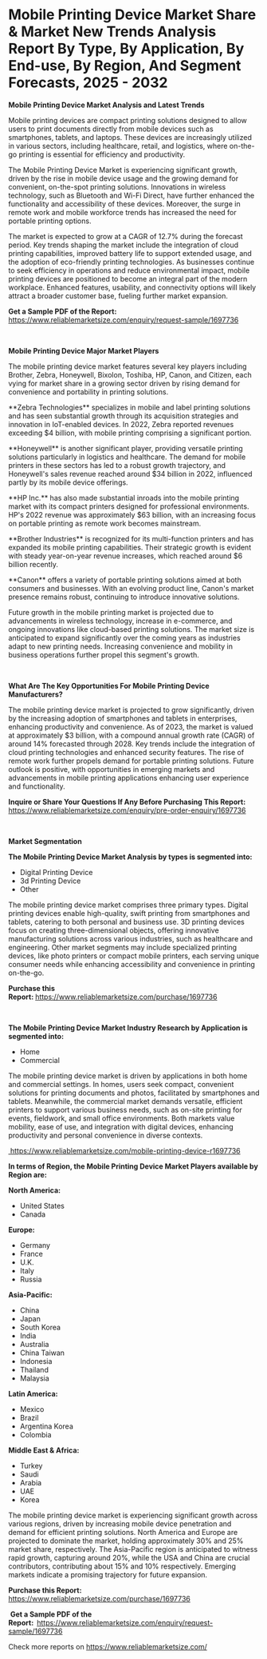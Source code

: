 <p><h1>Mobile Printing Device Market Share & Market New Trends Analysis Report By Type, By Application, By End-use, By Region, And Segment Forecasts, 2025 - 2032</h1></p><p><strong>Mobile Printing Device Market Analysis and Latest Trends</strong></p>
<p><p>Mobile printing devices are compact printing solutions designed to allow users to print documents directly from mobile devices such as smartphones, tablets, and laptops. These devices are increasingly utilized in various sectors, including healthcare, retail, and logistics, where on-the-go printing is essential for efficiency and productivity.</p><p>The Mobile Printing Device Market is experiencing significant growth, driven by the rise in mobile device usage and the growing demand for convenient, on-the-spot printing solutions. Innovations in wireless technology, such as Bluetooth and Wi-Fi Direct, have further enhanced the functionality and accessibility of these devices. Moreover, the surge in remote work and mobile workforce trends has increased the need for portable printing options.</p><p>The market is expected to grow at a CAGR of 12.7% during the forecast period. Key trends shaping the market include the integration of cloud printing capabilities, improved battery life to support extended usage, and the adoption of eco-friendly printing technologies. As businesses continue to seek efficiency in operations and reduce environmental impact, mobile printing devices are positioned to become an integral part of the modern workplace. Enhanced features, usability, and connectivity options will likely attract a broader customer base, fueling further market expansion.</p></p>
<p><strong>Get a Sample PDF of the Report:&nbsp;</strong> <a href="https://www.reliablemarketsize.com/enquiry/request-sample/1697736?utm_campaign=1939&utm_medium=2&utm_source=Github&utm_content=ia&utm_term=11022025&utm_id=mobile-printing-device">https://www.reliablemarketsize.com/enquiry/request-sample/1697736</a></p>
<p>&nbsp;</p>
<p><strong>Mobile Printing Device Major Market Players</strong></p>
<p><p>The mobile printing device market features several key players including Brother, Zebra, Honeywell, Bixolon, Toshiba, HP, Canon, and Citizen, each vying for market share in a growing sector driven by rising demand for convenience and portability in printing solutions.</p><p>**Zebra Technologies** specializes in mobile and label printing solutions and has seen substantial growth through its acquisition strategies and innovation in IoT-enabled devices. In 2022, Zebra reported revenues exceeding $4 billion, with mobile printing comprising a significant portion.</p><p>**Honeywell** is another significant player, providing versatile printing solutions particularly in logistics and healthcare. The demand for mobile printers in these sectors has led to a robust growth trajectory, and Honeywell's sales revenue reached around $34 billion in 2022, influenced partly by its mobile device offerings.</p><p>**HP Inc.** has also made substantial inroads into the mobile printing market with its compact printers designed for professional environments. HP's 2022 revenue was approximately $63 billion, with an increasing focus on portable printing as remote work becomes mainstream.</p><p>**Brother Industries** is recognized for its multi-function printers and has expanded its mobile printing capabilities. Their strategic growth is evident with steady year-on-year revenue increases, which reached around $6 billion recently.</p><p>**Canon** offers a variety of portable printing solutions aimed at both consumers and businesses. With an evolving product line, Canon's market presence remains robust, continuing to introduce innovative solutions.</p><p>Future growth in the mobile printing market is projected due to advancements in wireless technology, increase in e-commerce, and ongoing innovations like cloud-based printing solutions. The market size is anticipated to expand significantly over the coming years as industries adapt to new printing needs. Increasing convenience and mobility in business operations further propel this segment's growth.</p></p>
<p>&nbsp;</p>
<p><strong>What Are The Key Opportunities For Mobile Printing Device Manufacturers?</strong></p>
<p><p>The mobile printing device market is projected to grow significantly, driven by the increasing adoption of smartphones and tablets in enterprises, enhancing productivity and convenience. As of 2023, the market is valued at approximately $3 billion, with a compound annual growth rate (CAGR) of around 14% forecasted through 2028. Key trends include the integration of cloud printing technologies and enhanced security features. The rise of remote work further propels demand for portable printing solutions. Future outlook is positive, with opportunities in emerging markets and advancements in mobile printing applications enhancing user experience and functionality.</p></p>
<p><strong>Inquire or Share Your Questions If Any Before Purchasing This Report:</strong> <a href="https://www.reliablemarketsize.com/enquiry/pre-order-enquiry/1697736?utm_campaign=1939&utm_medium=2&utm_source=Github&utm_content=ia&utm_term=11022025&utm_id=mobile-printing-device">https://www.reliablemarketsize.com/enquiry/pre-order-enquiry/1697736</a></p>
<p>&nbsp;</p>
<p><strong>Market Segmentation</strong></p>
<p><strong>The Mobile Printing Device Market Analysis by types is segmented into:</strong></p>
<p><ul><li>Digital Printing Device</li><li>3d Printing Device</li><li>Other</li></ul></p>
<p><p>The mobile printing device market comprises three primary types. Digital printing devices enable high-quality, swift printing from smartphones and tablets, catering to both personal and business use. 3D printing devices focus on creating three-dimensional objects, offering innovative manufacturing solutions across various industries, such as healthcare and engineering. Other market segments may include specialized printing devices, like photo printers or compact mobile printers, each serving unique consumer needs while enhancing accessibility and convenience in printing on-the-go.</p></p>
<p><strong>Purchase this Report:&nbsp;</strong><a href="https://www.reliablemarketsize.com/purchase/1697736?utm_campaign=1939&utm_medium=2&utm_source=Github&utm_content=ia&utm_term=11022025&utm_id=mobile-printing-device">https://www.reliablemarketsize.com/purchase/1697736</a></p>
<p>&nbsp;</p>
<p><strong>The Mobile Printing Device Market Industry Research by Application is segmented into:</strong></p>
<p><ul><li>Home</li><li>Commercial</li></ul></p>
<p><p>The mobile printing device market is driven by applications in both home and commercial settings. In homes, users seek compact, convenient solutions for printing documents and photos, facilitated by smartphones and tablets. Meanwhile, the commercial market demands versatile, efficient printers to support various business needs, such as on-site printing for events, fieldwork, and small office environments. Both markets value mobility, ease of use, and integration with digital devices, enhancing productivity and personal convenience in diverse contexts.</p></p>
<p><a href="https://www.reliablemarketsize.com/mobile-printing-device-r1697736?utm_campaign=1939&utm_medium=2&utm_source=Github&utm_content=ia&utm_term=11022025&utm_id=mobile-printing-device">&nbsp;https://www.reliablemarketsize.com/mobile-printing-device-r1697736</a></p>
<p><strong>In terms of Region, the Mobile Printing Device Market Players available by Region are:</strong></p>
<p>
    <p> <strong> North America: </strong>
        <ul>
            <li>United States</li>
            <li>Canada</li>
        </ul>
        </p> 
    <p> <strong> Europe: </strong>
        <ul>
            <li>Germany</li>
            <li>France</li>
            <li>U.K.</li>
            <li>Italy</li>
            <li>Russia</li>
        </ul>
        </p> 
    <p> <strong> Asia-Pacific: </strong>
        <ul>
            <li>China</li>
            <li>Japan</li>
            <li>South Korea</li>
            <li>India</li>
            <li>Australia</li>
            <li>China Taiwan</li>
            <li>Indonesia</li>
            <li>Thailand</li>
            <li>Malaysia</li>
        </ul>
        </p> 
    <p> <strong> Latin America: </strong>
        <ul>
            <li>Mexico</li>
            <li>Brazil</li>
            <li>Argentina Korea</li>
            <li>Colombia</li>
        </ul>
        </p> 
    <p> <strong> Middle East & Africa: </strong>
        <ul>
            <li>Turkey</li>
            <li>Saudi</li>
            <li>Arabia</li>
            <li>UAE</li>
            <li>Korea</li>
        </ul>
    </p>
    </p>
<p><p>The mobile printing device market is experiencing significant growth across various regions, driven by increasing mobile device penetration and demand for efficient printing solutions. North America and Europe are projected to dominate the market, holding approximately 30% and 25% market share, respectively. The Asia-Pacific region is anticipated to witness rapid growth, capturing around 20%, while the USA and China are crucial contributors, contributing about 15% and 10% respectively. Emerging markets indicate a promising trajectory for future expansion.</p></p>
<p><strong>Purchase this Report: </strong><a href="https://www.reliablemarketsize.com/purchase/1697736?utm_campaign=1939&utm_medium=2&utm_source=Github&utm_content=ia&utm_term=11022025&utm_id=mobile-printing-device">https://www.reliablemarketsize.com/purchase/1697736</a></p>
<p>&nbsp;<strong>Get a Sample PDF of the Report:&nbsp;&nbsp;</strong><a href="https://www.reliablemarketsize.com/enquiry/request-sample/1697736?utm_campaign=1939&utm_medium=2&utm_source=Github&utm_content=ia&utm_term=11022025&utm_id=mobile-printing-device">https://www.reliablemarketsize.com/enquiry/request-sample/1697736</a></p>
<p><strong></strong></p>
<p>Check more reports on <a href="https://www.reliablemarketsize.com/?utm_campaign=1939&utm_medium=2&utm_source=Github&utm_content=ia&utm_term=11022025&utm_id=mobile-printing-device">https://www.reliablemarketsize.com/</a></p>